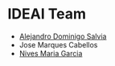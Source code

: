 # IDEAI Team

* [Alejandro Dominigo Salvia](./salvia.md)
* Jose Marques Cabellos
* [Nives Maria Garcia](./nives.md)